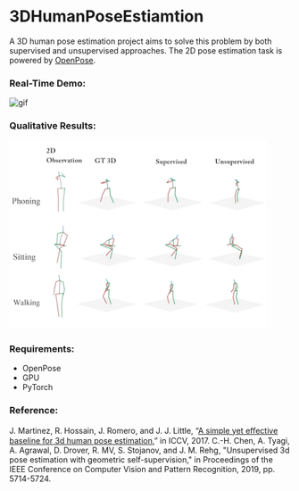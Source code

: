 # 3DHumanPoseEstiamtion

A 3D human pose estimation project aims to solve this problem by both supervised and unsupervised approaches. The 2D pose estimation task is powered by [OpenPose](https://github.com/CMU-Perceptual-Computing-Lab/openpose).

### Real-Time Demo:

![gif]( https://github.com/Lukikay/3DHumanPoseEstiamtion/raw/master/results/Real-time_Demo_1_HD.gif )

### Qualitative Results:
<img src="https://github.com/Lukikay/3DHumanPoseEstiamtion/raw/master/results/Qualitative_Results_Compared_between_Different_Approaches.mp4.jpg" alt="gif" style="zoom: 45%;" />

### Requirements:
- OpenPose
- GPU
- PyTorch

### Reference:
J. Martinez, R. Hossain, J. Romero, and J. J. Little, “[A simple yet eﬀective baseline for 3d human pose estimation](https://github.com/una-dinosauria/3d-pose-baseline),” in ICCV, 2017.
C.-H. Chen, A. Tyagi, A. Agrawal, D. Drover, R. MV, S. Stojanov, and J. M. Rehg, "Unsupervised 3d pose estimation with geometric self-supervision," in Proceedings of the IEEE Conference on Computer Vision and Pattern Recognition, 2019, pp. 5714-5724.